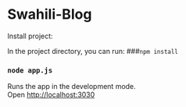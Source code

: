 # Swahili-Blog 
Install project:


In the project directory, you can run:
###`npm install`

### `node app.js`

Runs the app in the development mode.\
Open [http://localhost:3030](http://localhost:3030)

